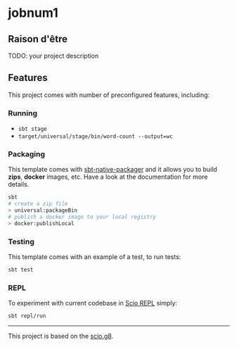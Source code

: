 # jobnum1

## Raison d'être

TODO: your project description

## Features

This project comes with number of preconfigured features, including:

### Running

* `sbt stage`
* `target/universal/stage/bin/word-count --output=wc`

### Packaging

This template comes with [sbt-native-packager](https://sbt-native-packager.readthedocs.io) and it allows you to build **zips**, **docker** images, etc. Have a look at the documentation for more details.

```bash
sbt
# create a zip file
> universal:packageBin
# publish a docker image to your local registry
> docker:publishLocal
```

### Testing

This template comes with an example of a test, to run tests:

```bash
sbt test
```

### REPL

To experiment with current codebase in [Scio REPL](https://github.com/spotify/scio/wiki/Scio-REPL)
simply:

```bash
sbt repl/run
```

---

This project is based on the [scio.g8](https://github.com/spotify/scio.g8).
